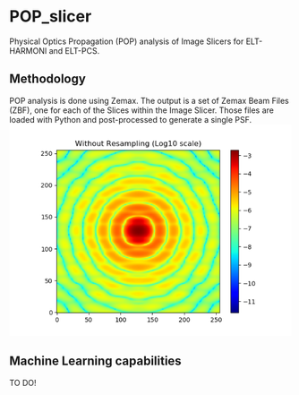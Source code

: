 # POP_slicer

Physical Optics Propagation (POP) analysis of Image Slicers for ELT-HARMONI and ELT-PCS.

## Methodology

POP analysis is done using Zemax. The output is a set of Zemax Beam Files (ZBF), one for each of the Slices within the Image Slicer. Those files are loaded with Python and post-processed to generate a single PSF.
![Alt text](sample.png?raw=true "Title")

## Machine Learning capabilities
TO DO!

